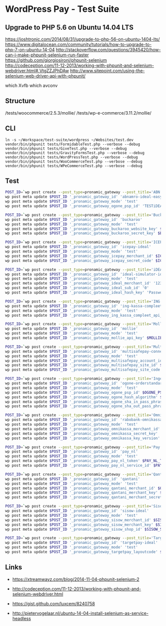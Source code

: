 # WordPress Pay - Test Suite

## Upgrade to PHP 5.6 on Ubuntu 14.04 LTS

https://joshtronic.com/2014/08/31/upgrade-to-php-56-on-ubuntu-1404-lts/
https://www.digitalocean.com/community/tutorials/how-to-upgrade-to-php-7-on-ubuntu-14-04
http://stackoverflow.com/questions/3945420/how-can-i-make-phpunit-selenium-run-faster
https://github.com/giorgiosironi/phpunit-selenium
http://codeception.com/11-12-2013/working-with-phpunit-and-selenium-webdriver.html#.VtgZZJPhDAw
http://www.sitepoint.com/using-the-selenium-web-driver-api-with-phpunit/

which Xvfb
which avconv

## Structure

/tests/woocommerce/2.5.3/mollie/
/tests/wp-e-commerce/3.11.2/mollie/

## CLI

`ln -s ~/Workspace/test-suite/wordpress ~/Websites/test.dev`
`vendor/bin/phpunit tests/FormidableTest.php --verbose --debug`
`vendor/bin/phpunit tests/GiveTest.php --verbose --debug`
`vendor/bin/phpunit tests/GravityFormsTest.php --verbose --debug`
`vendor/bin/phpunit tests/WordPressTest.php --verbose --debug`
`vendor/bin/phpunit tests/WooCommerceTest.php --verbose --debug`
`vendor/bin/phpunit tests/WPeCommerceTest.php --verbose --debug`

## Test

```bash
POST_ID=`wp post create --post_type=pronamic_gateway --post_title='ABN AMRO - iDEAL Easy - Test' --post_status=publish --porcelain`
wp post meta update $POST_ID '_pronamic_gateway_id' 'abnamro-ideal-easy'
wp post meta update $POST_ID '_pronamic_gateway_mode' 'test'
wp post meta update $POST_ID '_pronamic_gateway_ogone_psp_id' 'TESTiDEALEASY'

POST_ID=`wp post create --post_type=pronamic_gateway --post_title='Buckaroo - Test' --post_status=publish --porcelain`
wp post meta update $POST_ID '_pronamic_gateway_id' 'buckaroo'
wp post meta update $POST_ID '_pronamic_gateway_mode' 'test'
wp post meta update $POST_ID '_pronamic_gateway_buckaroo_website_key' $BUCKAROO_WEBSITE_KEY
wp post meta update $POST_ID '_pronamic_gateway_buckaroo_secret_key' $BUCKAROO_SECRET_KEY

POST_ID=`wp post create --post_type=pronamic_gateway --post_title='ICEPAY - Test' --post_status=publish --porcelain`
wp post meta update $POST_ID '_pronamic_gateway_id' 'icepay-ideal'
wp post meta update $POST_ID '_pronamic_gateway_mode' 'test'
wp post meta update $POST_ID '_pronamic_gateway_icepay_merchant_id' $ICEPAY_MERCHANT_ID
wp post meta update $POST_ID '_pronamic_gateway_icepay_secret_code' $ICEPAY_SECRET_CODE

POST_ID=`wp post create --post_type=pronamic_gateway --post_title='iDEAL Simulator - iDEAL Lite / Basic - test' --post_status=publish --porcelain`
wp post meta update $POST_ID '_pronamic_gateway_id' 'ideal-simulator-ideal-basic'
wp post meta update $POST_ID '_pronamic_gateway_mode' 'test'
wp post meta update $POST_ID '_pronamic_gateway_ideal_merchant_id' '123456789'
wp post meta update $POST_ID '_pronamic_gateway_ideal_sub_id' '0'
wp post meta update $POST_ID '_pronamic_gateway_ideal_hash_key' 'Password'

POST_ID=`wp post create --post_type=pronamic_gateway --post_title='ING Kassa Compleet - test' --post_status=publish --porcelain`
wp post meta update $POST_ID '_pronamic_gateway_id' 'ing-kassa-compleet'
wp post meta update $POST_ID '_pronamic_gateway_mode' 'test'
wp post meta update $POST_ID '_pronamic_gateway_ing_kassa_compleet_api_key' $ING_KASSA_COMPLEET_API_KEY

POST_ID=`wp post create --post_type=pronamic_gateway --post_title='Mollie - test' --post_status=publish --porcelain`
wp post meta update $POST_ID '_pronamic_gateway_id' 'mollie'
wp post meta update $POST_ID '_pronamic_gateway_mode' 'test'
wp post meta update $POST_ID '_pronamic_gateway_mollie_api_key' $MOLLIE_API_KEY

POST_ID=`wp post create --post_type=pronamic_gateway --post_title='MultiSafepay - test' --post_status=publish --porcelain`
wp post meta update $POST_ID '_pronamic_gateway_id' 'multisafepay-connect'
wp post meta update $POST_ID '_pronamic_gateway_mode' 'test'
wp post meta update $POST_ID '_pronamic_gateway_multisafepay_account_id' $MULTISAFEPAY_ACCOUNT_ID
wp post meta update $POST_ID '_pronamic_gateway_multisafepay_site_id' $MULTISAFEPAY_SITE_ID
wp post meta update $POST_ID '_pronamic_gateway_multisafepay_site_code' $MULTISAFEPAY_SITE_CODE

POST_ID=`wp post create --post_type=pronamic_gateway --post_title='Ingenico/Ogone - Test' --post_status=publish --porcelain`
wp post meta update $POST_ID '_pronamic_gateway_id' 'ogone-orderstandard'
wp post meta update $POST_ID '_pronamic_gateway_mode' 'test'
wp post meta update $POST_ID '_pronamic_gateway_ogone_psp_id' $OGONE_PSP_ID
wp post meta update $POST_ID '_pronamic_gateway_ogone_hash_algorithm' $OGONE_HASH_ALGORITHM
wp post meta update $POST_ID '_pronamic_gateway_ogone_sha_in_pass_phrase' $OGONE_SHA_IN_PASS_PHRASE
wp post meta update $POST_ID '_pronamic_gateway_ogone_sha_out_pass_phrase' $OGONE_SHA_OUT_PASS_PHRASE

POST_ID=`wp post create --post_type=pronamic_gateway --post_title='OmniKassa - Test' --post_status=publish --porcelain`
wp post meta update $POST_ID '_pronamic_gateway_id' 'rabobank-omnikassa'
wp post meta update $POST_ID '_pronamic_gateway_mode' 'test'
wp post meta update $POST_ID '_pronamic_gateway_omnikassa_merchant_id' '002020000000001'
wp post meta update $POST_ID '_pronamic_gateway_omnikassa_secret_key' '002020000000001_KEY1'
wp post meta update $POST_ID '_pronamic_gateway_omnikassa_key_version' '1'

POST_ID=`wp post create --post_type=pronamic_gateway --post_title='Pay.nl - Test' --post_status=publish --porcelain`
wp post meta update $POST_ID '_pronamic_gateway_id' 'pay_nl'
wp post meta update $POST_ID '_pronamic_gateway_mode' 'test'
wp post meta update $POST_ID '_pronamic_gateway_pay_nl_token' $PAY_NL_TOKEN
wp post meta update $POST_ID '_pronamic_gateway_pay_nl_service_id' $PAY_NL_SERVICE_ID

POST_ID=`wp post create --post_type=pronamic_gateway --post_title='Qantani - Test' --post_status=publish --porcelain`
wp post meta update $POST_ID '_pronamic_gateway_id' 'qantani'
wp post meta update $POST_ID '_pronamic_gateway_mode' 'test'
wp post meta update $POST_ID '_pronamic_gateway_qantani_merchant_id' $QANTANI_MERCHANT_ID
wp post meta update $POST_ID '_pronamic_gateway_qantani_merchant_key' $QANTANI_MERCHANT_KEY
wp post meta update $POST_ID '_pronamic_gateway_qantani_merchant_secret' $QANTANI_MERCHANT_SECRET

POST_ID=`wp post create --post_type=pronamic_gateway --post_title='Sisow - Test' --post_status=publish --porcelain`
wp post meta update $POST_ID '_pronamic_gateway_id' 'sisow-ideal'
wp post meta update $POST_ID '_pronamic_gateway_mode' 'test'
wp post meta update $POST_ID '_pronamic_gateway_sisow_merchant_id' $SISOW_MERCHANT_ID
wp post meta update $POST_ID '_pronamic_gateway_sisow_merchant_key' $SISOW_MERCHANT_KEY
wp post meta update $POST_ID '_pronamic_gateway_sisow_shop_id' $SISOW_SHOP_ID

POST_ID=`wp post create --post_type=pronamic_gateway --post_title='TargetPay - Test' --post_status=publish --porcelain`
wp post meta update $POST_ID '_pronamic_gateway_id' 'targetpay-ideal'
wp post meta update $POST_ID '_pronamic_gateway_mode' 'test'
wp post meta update $POST_ID '_pronamic_gateway_targetpay_layoutcode' $TARGETPAY_LAYOUTCODE
```

## Links

*	https://xtreamwayz.com/blog/2014-11-04-phpunit-selenium-2
*	http://codeception.com/11-12-2013/working-with-phpunit-and-selenium-webdriver.html
*	https://gist.github.com/luxcem/8240758

*	http://pietervogelaar.nl/ubuntu-14-04-install-selenium-as-service-headless
